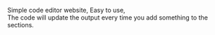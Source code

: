 Simple code editor website, 
Easy to use,  
The code will update the output every time you add something to the sections.
